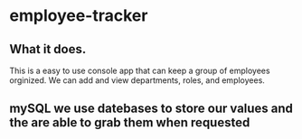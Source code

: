 # employee-tracker

## What it does.
This is a easy to use console app that can keep a group of employees orginized.  We can add and view departments, roles, and employees.


## mySQL  we use datebases to store our values and the are able to grab them when requested




